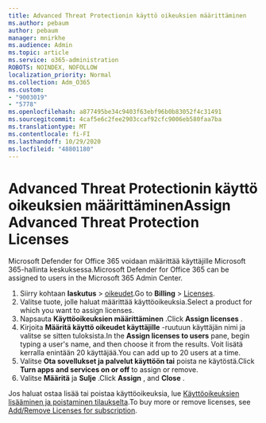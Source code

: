 ```yaml
---
title: Advanced Threat Protectionin käyttö oikeuksien määrittäminen
ms.author: pebaum
author: pebaum
manager: mnirkhe
ms.audience: Admin
ms.topic: article
ms.service: o365-administration
ROBOTS: NOINDEX, NOFOLLOW
localization_priority: Normal
ms.collection: Adm_O365
ms.custom:
- "9003019"
- "5778"
ms.openlocfilehash: a877495be34c9403f63ebf96b0b83052f4c31491
ms.sourcegitcommit: 4caf5e6c2fee2903ccaf92cfc9006eb580faa7ba
ms.translationtype: MT
ms.contentlocale: fi-FI
ms.lasthandoff: 10/29/2020
ms.locfileid: "48801180"
---
```

# <a name="assign-advanced-threat-protection-licenses"></a><span data-ttu-id="79bee-102">Advanced Threat Protectionin käyttö oikeuksien määrittäminen</span><span class="sxs-lookup"><span data-stu-id="79bee-102">Assign Advanced Threat Protection Licenses</span></span>

<span data-ttu-id="79bee-103">Microsoft Defender for Office 365 voidaan määrittää käyttäjille Microsoft 365-hallinta keskuksessa.</span><span class="sxs-lookup"><span data-stu-id="79bee-103">Microsoft Defender for Office 365 can be assigned to users in the Microsoft 365 Admin Center.</span></span>

1. <span data-ttu-id="79bee-104">Siirry kohtaan **laskutus**  >  [oikeudet](https://go.microsoft.com/fwlink/p/?linkid=842264).</span><span class="sxs-lookup"><span data-stu-id="79bee-104">Go to **Billing** > [Licenses](https://go.microsoft.com/fwlink/p/?linkid=842264).</span></span>
2. <span data-ttu-id="79bee-105">Valitse tuote, jolle haluat määrittää käyttöoikeuksia.</span><span class="sxs-lookup"><span data-stu-id="79bee-105">Select a product for which you want to assign licenses.</span></span>
3. <span data-ttu-id="79bee-106">Napsauta **Käyttöoikeuksien määrittäminen** .</span><span class="sxs-lookup"><span data-stu-id="79bee-106">Click **Assign licenses** .</span></span>
4. <span data-ttu-id="79bee-107">Kirjoita **Määritä käyttö oikeudet käyttäjille**  -ruutuun käyttäjän nimi ja valitse se sitten tuloksista.</span><span class="sxs-lookup"><span data-stu-id="79bee-107">In the **Assign licenses to users**  pane, begin typing a user's name, and then choose it from the results.</span></span> <span data-ttu-id="79bee-108">Voit lisätä kerralla enintään 20 käyttäjää.</span><span class="sxs-lookup"><span data-stu-id="79bee-108">You can add up to 20 users at a time.</span></span>
5. <span data-ttu-id="79bee-109">Valitse **Ota sovellukset ja palvelut käyttöön tai**  poista ne käytöstä.</span><span class="sxs-lookup"><span data-stu-id="79bee-109">Click **Turn apps and services on or off**  to assign or remove.</span></span>
6. <span data-ttu-id="79bee-110">Valitse **Määritä** ja  **Sulje** .</span><span class="sxs-lookup"><span data-stu-id="79bee-110">Click **Assign** , and  **Close** .</span></span>

<span data-ttu-id="79bee-111">Jos haluat ostaa lisää tai poistaa käyttöoikeuksia, lue [Käyttöoikeuksien lisääminen ja poistaminen tilaukselta](https://docs.microsoft.com/microsoft-365/commerce/licenses/buy-licenses?view=o365-worldwide#add-or-remove-licenses-for-your-business-subscription).</span><span class="sxs-lookup"><span data-stu-id="79bee-111">To buy more or remove licenses, see [Add/Remove Licenses for subscription](https://docs.microsoft.com/microsoft-365/commerce/licenses/buy-licenses?view=o365-worldwide#add-or-remove-licenses-for-your-business-subscription).</span></span>
